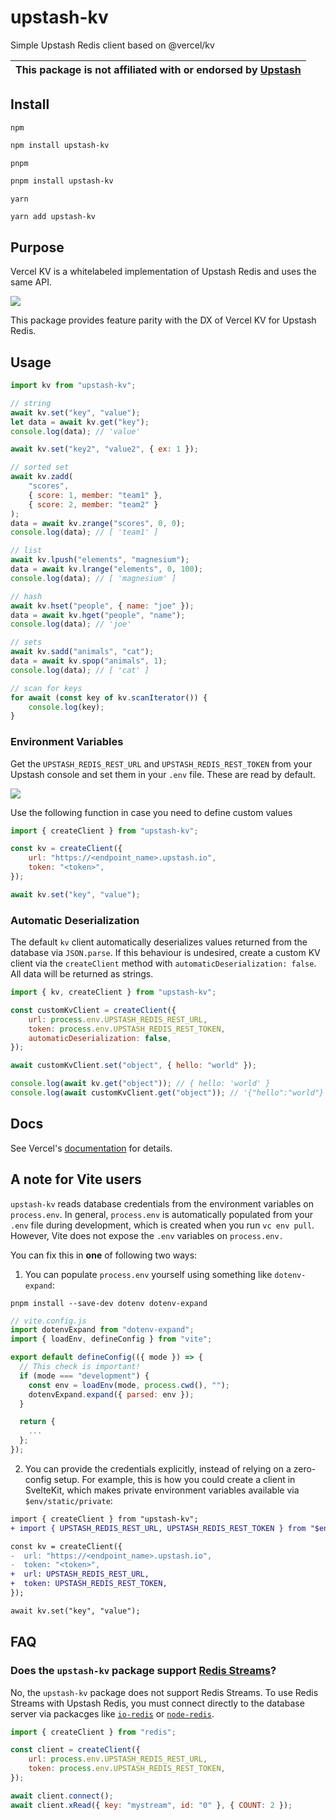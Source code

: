 # upstash-kv

Simple Upstash Redis client based on @vercel/kv
<br>

| This package is not affiliated with or endorsed by [Upstash](https://upstash.com/) |
| :--------------------------------------------------------------------------------- |

## Install

`npm`

```sh
npm install upstash-kv
```

`pnpm`

```sh
pnpm install upstash-kv
```

`yarn`

```sh
yarn add upstash-kv
```

## Purpose

Vercel KV is a whitelabeled implementation of Upstash Redis and uses the same API.

![](https://github.com/DestroyerXyz/upstash-kv/raw/main/images/vercel-upstash-comparison.png)

This package provides feature parity with the DX of Vercel KV for Upstash Redis.

## Usage

```js
import kv from "upstash-kv";

// string
await kv.set("key", "value");
let data = await kv.get("key");
console.log(data); // 'value'

await kv.set("key2", "value2", { ex: 1 });

// sorted set
await kv.zadd(
    "scores",
    { score: 1, member: "team1" },
    { score: 2, member: "team2" }
);
data = await kv.zrange("scores", 0, 0);
console.log(data); // [ 'team1' ]

// list
await kv.lpush("elements", "magnesium");
data = await kv.lrange("elements", 0, 100);
console.log(data); // [ 'magnesium' ]

// hash
await kv.hset("people", { name: "joe" });
data = await kv.hget("people", "name");
console.log(data); // 'joe'

// sets
await kv.sadd("animals", "cat");
data = await kv.spop("animals", 1);
console.log(data); // [ 'cat' ]

// scan for keys
for await (const key of kv.scanIterator()) {
    console.log(key);
}
```

### Environment Variables

Get the `UPSTASH_REDIS_REST_URL` and `UPSTASH_REDIS_REST_TOKEN` from your Upstash console and set them in your `.env` file. These are read by default.

![](https://github.com/DestroyerXyz/upstash-kv/raw/main/images/env-vars.png)

Use the following function in case you need to define custom values

```js
import { createClient } from "upstash-kv";

const kv = createClient({
    url: "https://<endpoint_name>.upstash.io",
    token: "<token>",
});

await kv.set("key", "value");
```

### Automatic Deserialization

The default `kv` client automatically deserializes values returned from the database via `JSON.parse`. If this behaviour is undesired, create a custom KV client via the `createClient` method with `automaticDeserialization: false`. All data will be returned as strings.

```js
import { kv, createClient } from "upstash-kv";

const customKvClient = createClient({
    url: process.env.UPSTASH_REDIS_REST_URL,
    token: process.env.UPSTASH_REDIS_REST_TOKEN,
    automaticDeserialization: false,
});

await customKvClient.set("object", { hello: "world" });

console.log(await kv.get("object")); // { hello: 'world' }
console.log(await customKvClient.get("object")); // '{"hello":"world"}'
```

## Docs

See Vercel's [documentation](https://www.vercel.com/docs/storage/vercel-kv) for details.

## A note for Vite users

`upstash-kv` reads database credentials from the environment variables on `process.env`. In general, `process.env` is automatically populated from your `.env` file during development, which is created when you run `vc env pull`. However, Vite does not expose the `.env` variables on `process.env.`

You can fix this in **one** of following two ways:

1. You can populate `process.env` yourself using something like `dotenv-expand`:

```shell
pnpm install --save-dev dotenv dotenv-expand
```

```js
// vite.config.js
import dotenvExpand from "dotenv-expand";
import { loadEnv, defineConfig } from "vite";

export default defineConfig(({ mode }) => {
  // This check is important!
  if (mode === "development") {
    const env = loadEnv(mode, process.cwd(), "");
    dotenvExpand.expand({ parsed: env });
  }

  return {
    ...
  };
});
```

2. You can provide the credentials explicitly, instead of relying on a zero-config setup. For example, this is how you could create a client in SvelteKit, which makes private environment variables available via `$env/static/private`:

```diff
import { createClient } from "upstash-kv";
+ import { UPSTASH_REDIS_REST_URL, UPSTASH_REDIS_REST_TOKEN } from "$env/static/private";

const kv = createClient({
-  url: "https://<endpoint_name>.upstash.io",
-  token: "<token>",
+  url: UPSTASH_REDIS_REST_URL,
+  token: UPSTASH_REDIS_REST_TOKEN,
});

await kv.set("key", "value");
```

## FAQ

### Does the `upstash-kv` package support [Redis Streams](https://redis.io/docs/data-types/streams/)?

No, the `upstash-kv` package does not support Redis Streams. To use Redis Streams with Upstash Redis, you must connect directly to the database server via packacges like [`io-redis`](https://github.com/redis/ioredis) or [`node-redis`](https://github.com/redis/node-redis).

```js
import { createClient } from "redis";

const client = createClient({
    url: process.env.UPSTASH_REDIS_REST_URL,
    token: process.env.UPSTASH_REDIS_REST_TOKEN,
});

await client.connect();
await client.xRead({ key: "mystream", id: "0" }, { COUNT: 2 });
```
